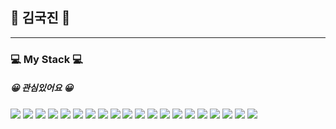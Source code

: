  ## 🌱 김국진 🌱
 --------
 

### 💻 My Stack 💻<br>

##### 😀 관심있어요 😀
<img src="https://img.shields.io/badge/HTML5-E34F26?style=flat&logo=HTML5&logoColor=white"/> 
<img src="https://img.shields.io/badge/CSS3-1572B6?style=flat&logo=CSS3&logoColor=white"/> 
<img src="https://img.shields.io/badge/JavaScript-F7DF1E?style=flat&logo=JavaScript&logoColor=white"/> 
<img src="https://img.shields.io/badge/TypeScript-3178C6?style=flat&logo=TypeScript&logoColor=white"/> 
<img src="https://img.shields.io/badge/React-61DAFB?style=flat&logo=React&logoColor=white"/> 
<img src="https://img.shields.io/badge/CreateReactApp-09D3AC?style=flat&logo=CreateReactApp&logoColor=white"/> 
<img src="https://img.shields.io/badge/Vue.js-4FC08D?style=flat&logo=Vue.js&logoColor=white"/> 
<img src="https://img.shields.io/badge/Axios-5A29E4?style=flat&logo=Axios&logoColor=white"/> 
<img src="https://img.shields.io/badge/Bable-F9DC3E?style=flat&logo=Babel&logoColor=white"/> 
<img src="https://img.shields.io/badge/ESLint-4B32C3?style=flat&logo=ESLint&logoColor=white"/> 

<img src="https://img.shields.io/badge/Express-000000?style=flat&logo=Express&logoColor=white"/> 

<img src="https://img.shields.io/badge/Git-F05032?style=flat&logo=Git&logoColor=white"/> 
<img src="https://img.shields.io/badge/GitHub-181717?style=flat&logo=GitHub&logoColor=white"/> 
<img src="https://img.shields.io/badge/GitLab-Fc6D26?style=flat&logo=GitLab&logoColor=white"/> 
<img src="https://img.shields.io/badge/Figma-F24E1E?style=flat&logo=Figma&logoColor=white"/> 
<img src="https://img.shields.io/badge/JiraSoftware-0052cc?style=flat&logo=JiraSoftware&logoColor=white"/> 

<img src="https://img.shields.io/badge/C++-00599C?style=flat&logo=C++&logoColor=white"/> 
<img src="https://img.shields.io/badge/CSharp-00599C?style=flat&logo=CSharp&logoColor=white"/> 
<img src="https://img.shields.io/badge/SpringBoot-6DB33F?style=flat&logo=Spring&logoColor=white"/> 
<img src="https://img.shields.io/badge/jQuery-0769AD?style=flat&logo=jQuery&logoColor=white"/> 
